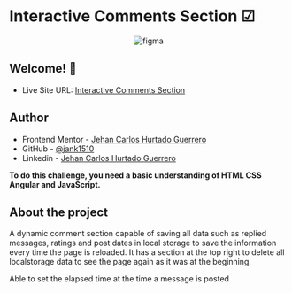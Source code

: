 # Interactive Comments Section ☑ 
  
<p align='center'> 
  
  <img src="https://res.cloudinary.com/dz209s6jk/image/upload/q_auto,w_900/Screenshots/tvap3ws3p7tzqfrahbhu.jpg" alt="figma"/>

</p>

 ## Welcome! 👋 

- Live Site URL: [Interactive Comments Section](https://jank1510.github.io/interactive-comments-section/)
   
## Author

- Frontend Mentor - [Jehan Carlos Hurtado Guerrero](https://www.frontendmentor.io/profile/Jank1510)
- GitHub - [@jank1510](https://github.com/Jank1510)
- Linkedin - [Jehan Carlos Hurtado Guerrero](https://www.linkedin.com/in/jehan-carlos-hurtado-guerrero-b250b3201/) 

**To do this challenge, you need a basic understanding of HTML CSS Angular and JavaScript.**

## About the project
A dynamic comment section capable of saving all data such as replied messages, ratings and post dates in local storage to save the information every time the page is reloaded. It has a section at the top right to delete all localstorage data to see the page again as it was at the beginning.

Able to set the elapsed time at the time a message is posted
 

 
